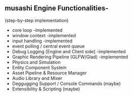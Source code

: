musashi Engine Functionalities-
-------------------------------------------------------
(step-by-step implementation)


- core loop                                        -implemented
- window context                                   -implemented
- input handling                                   -implemented
- event polling / central event queue
- Debug Logging [Engine and Client side]           -implemented
- Graphic Rendering Pipeline (GLFW/Glad)           -implemented
- Physics and Simulation
- Entity Component System
- Asset Pipeline & Resource Manager
- Audio Library and Mixer
- Deggugging Support / Console Commands (maybe)
- Extensibility & Scripting (maybe)
